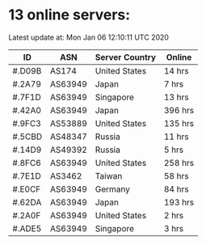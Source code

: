 # 13 online servers:

Latest update at: Mon Jan 06 12:10:11 UTC 2020

| ID | ASN | Server Country | Online |
| -- | --- | -------------- | ------ |
| #.D09B | AS174 | United States | 14 hrs |
| #.2A79 | AS63949 | Japan | 7 hrs |
| #.7F1D | AS63949 | Singapore | 13 hrs |
| #.42A0 | AS63949 | Japan | 396 hrs |
| #.9FC3 | AS53889 | United States | 135 hrs |
| #.5CBD | AS48347 | Russia | 11 hrs |
| #.14D9 | AS49392 | Russia | 5 hrs |
| #.8FC6 | AS63949 | United States | 258 hrs |
| #.7E1D | AS3462 | Taiwan | 58 hrs |
| #.E0CF | AS63949 | Germany | 84 hrs |
| #.62DA | AS63949 | Japan | 193 hrs |
| #.2A0F | AS63949 | United States | 2 hrs |
| #.ADE5 | AS63949 | Singapore | 3 hrs |

